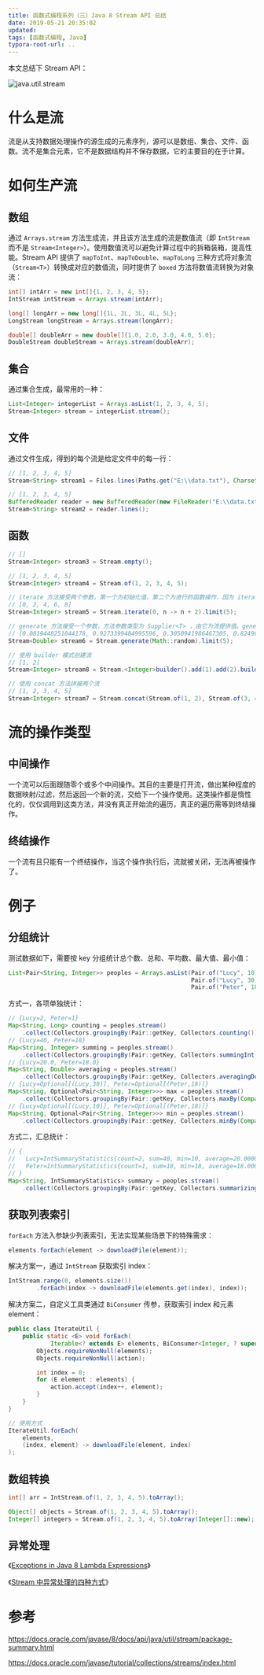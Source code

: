 ```yaml
---
title: 函数式编程系列（三）Java 8 Stream API 总结
date: 2019-05-21 20:35:02
updated:
tags: [函数式编程, Java]
typora-root-url: ..
---
```


本文总结下 Stream API：

![java.util.stream](/img/java/lambda/java.util.stream.png)

# 什么是流

流是从支持数据处理操作的源生成的元素序列，源可以是数组、集合、文件、函数。流不是集合元素，它不是数据结构并不保存数据，它的主要目的在于计算。

# 如何生产流

## 数组

通过 `Arrays.stream` 方法生成流，并且该方法生成的流是数值流（即 `IntStream` 而不是 `Stream<Integer>`）。使用数值流可以避免计算过程中的拆箱装箱，提高性能。Stream API 提供了 `mapToInt`、`mapToDouble`、`mapToLong` 三种方式将对象流（`Stream<T>`）转换成对应的数值流，同时提供了 `boxed` 方法将数值流转换为对象流：

```java
int[] intArr = new int[]{1, 2, 3, 4, 5};
IntStream intStream = Arrays.stream(intArr);

long[] longArr = new long[]{1L, 2L, 3L, 4L, 5L};
LongStream longStream = Arrays.stream(longArr);

double[] doubleArr = new double[]{1.0, 2.0, 3.0, 4.0, 5.0};
DoubleStream doubleStream = Arrays.stream(doubleArr);
```

## 集合

通过集合生成，最常用的一种：

```java
List<Integer> integerList = Arrays.asList(1, 2, 3, 4, 5);
Stream<Integer> stream = integerList.stream();
```

## 文件

通过文件生成，得到的每个流是给定文件中的每一行：

```java
// [1, 2, 3, 4, 5]
Stream<String> stream1 = Files.lines(Paths.get("E:\\data.txt"), Charset.defaultCharset());

// [1, 2, 3, 4, 5]
BufferedReader reader = new BufferedReader(new FileReader("E:\\data.txt"));
Stream<String> stream2 = reader.lines();
```

## 函数

```java
// []
Stream<Integer> stream3 = Stream.empty();

// [1, 2, 3, 4, 5]
Stream<Integer> stream4 = Stream.of(1, 2, 3, 4, 5);

// iterate 方法接受两个参数，第一个为初始化值，第二个为进行的函数操作，因为 iterate 生成的流为无限流，因此通过 limit 方法对流进行了截断，只生成 5 个偶数
// [0, 2, 4, 6, 8]
Stream<Integer> stream5 = Stream.iterate(0, n -> n + 2).limit(5);

// generate 方法接受一个参数，方法参数类型为 Supplier<T> ，由它为流提供值。generate 生成的流也是无限流，因此通过 limit 对流进行了截断
// [0.0819448251044178, 0.9273399484995596, 0.3050941986467305, 0.824966110053092, 0.6101914799225238]
Stream<Double> stream6 = Stream.generate(Math::random).limit(5);

// 使用 builder 模式创建流
// [1, 2]
Stream<Integer> stream8 = Stream.<Integer>builder().add(1).add(2).build();

// 使用 concat 方法拼接两个流
// [1, 2, 3, 4, 5]
Stream<Integer> stream7 = Stream.concat(Stream.of(1, 2), Stream.of(3, 4, 5));
```

# 流的操作类型

## 中间操作

一个流可以后面跟随零个或多个中间操作。其目的主要是打开流，做出某种程度的数据映射/过滤，然后返回一个新的流，交给下一个操作使用。这类操作都是惰性化的，仅仅调用到这类方法，并没有真正开始流的遍历，真正的遍历需等到终结操作。

## 终结操作

一个流有且只能有一个终结操作，当这个操作执行后，流就被关闭，无法再被操作了。

# 例子

## 分组统计

测试数据如下，需要按 key 分组统计总个数、总和、平均数、最大值、最小值：

```java
List<Pair<String, Integer>> peoples = Arrays.asList(Pair.of("Lucy", 10),
                                                    Pair.of("Lucy", 30),
                                                    Pair.of("Peter", 18));
```

方式一，各项单独统计：

```java
// {Lucy=2, Peter=1}
Map<String, Long> counting = peoples.stream()
    .collect(Collectors.groupingBy(Pair::getKey, Collectors.counting()));
// {Lucy=40, Peter=18}
Map<String, Integer> summing = peoples.stream()
    .collect(Collectors.groupingBy(Pair::getKey, Collectors.summingInt(Pair::getValue)));
// {Lucy=20.0, Peter=18.0}
Map<String, Double> averaging = peoples.stream()
    .collect(Collectors.groupingBy(Pair::getKey, Collectors.averagingDouble(Pair::getValue)));
// {Lucy=Optional[(Lucy,30)], Peter=Optional[(Peter,18)]}
Map<String, Optional<Pair<String, Integer>>> max = peoples.stream()
    .collect(Collectors.groupingBy(Pair::getKey, Collectors.maxBy(Comparator.comparing(Pair::getValue))));
// {Lucy=Optional[(Lucy,10)], Peter=Optional[(Peter,18)]}
Map<String, Optional<Pair<String, Integer>>> min = peoples.stream()
    .collect(Collectors.groupingBy(Pair::getKey, Collectors.minBy(Comparator.comparing(Pair::getValue))));
```

方式二，汇总统计：

```java
// {
//   Lucy=IntSummaryStatistics{count=2, sum=40, min=10, average=20.000000, max=30}, 
//   Peter=IntSummaryStatistics{count=1, sum=18, min=18, average=18.000000, max=18}
// }
Map<String, IntSummaryStatistics> summary = peoples.stream()
    .collect(Collectors.groupingBy(Pair::getKey, Collectors.summarizingInt(Pair::getValue)));
```

## 获取列表索引

`forEach` 方法入参缺少列表索引，无法实现某些场景下的特殊需求：

```Java
elements.forEach(element -> downloadFile(element));
```

解决方案一，通过 `IntStream` 获取索引 index：

```Java
IntStream.range(0, elements.size())
        .forEach(index -> downloadFile(elements.get(index), index));
```

解决方案二，自定义工具类通过 `BiConsumer` 传参，获取索引 index 和元素 element：

```Java
public class IterateUtil {
    public static <E> void forEach(
            Iterable<? extends E> elements, BiConsumer<Integer, ? super E> action) {
        Objects.requireNonNull(elements);
        Objects.requireNonNull(action);

        int index = 0;
        for (E element : elements) {
            action.accept(index++, element);
        }
    }
}

// 使用方式
IterateUtil.forEach(
    elements, 
    (index, element) -> downloadFile(element, index)
);
```

## 数组转换

```Java
int[] arr = IntStream.of(1, 2, 3, 4, 5).toArray();
```

```Java
Object[] objects = Stream.of(1, 2, 3, 4, 5).toArray();
Integer[] integers = Stream.of(1, 2, 3, 4, 5).toArray(Integer[]::new);
```

## 异常处理

《[Exceptions in Java 8 Lambda Expressions](https://www.baeldung.com/java-lambda-exceptions)》

《[Stream 中异常处理的四种方式](https://www.jianshu.com/p/597a7ccfec25)》

# 参考

https://docs.oracle.com/javase/8/docs/api/java/util/stream/package-summary.html

https://docs.oracle.com/javase/tutorial/collections/streams/index.html